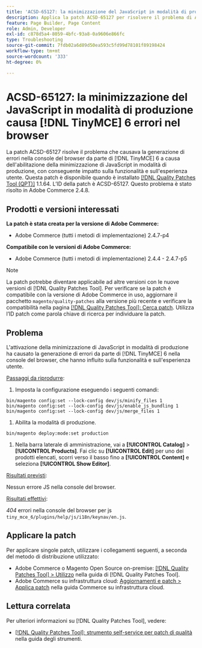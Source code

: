 ```yaml
---
title: 'ACSD-65127: la minimizzazione del JavaScript in modalità di produzione causa  [!DNL TinyMCE] 6 errori nel browser'
description: Applica la patch ACSD-65127 per risolvere il problema di Adobe Commerce, a causa del quale l'attivazione della minimizzazione di JavaScript in modalità di produzione  [!DNL TinyMCE] 6 ha generato errori nella console del browser, influendo sulla funzionalità e sull'esperienza utente.
feature: Page Builder, Page Content
role: Admin, Developer
exl-id: c878d5a4-8059-4bfc-93a8-0a9606e866fc
type: Troubleshooting
source-git-commit: 7fdb02a6d89d50ea593c5fd99d78101f89198424
workflow-type: tm+mt
source-wordcount: '333'
ht-degree: 0%

---
```


# ACSD-65127: la minimizzazione del JavaScript in modalità di produzione causa [!DNL TinyMCE] 6 errori nel browser

La patch ACSD-65127 risolve il problema che causava la generazione di errori nella console del browser da parte di [!DNL TinyMCE] 6 a causa dell&#39;abilitazione della minimizzazione di JavaScript in modalità di produzione, con conseguente impatto sulla funzionalità e sull&#39;esperienza utente. Questa patch è disponibile quando è installato [[!DNL Quality Patches Tool (QPT)]](/help/tools/quality-patches-tool/quality-patches-tool-to-self-serve-quality-patches.md) 1.1.64. L’ID della patch è ACSD-65127. Questo problema è stato risolto in Adobe Commerce 2.4.8.

## Prodotti e versioni interessati

**La patch è stata creata per la versione di Adobe Commerce:**

* Adobe Commerce (tutti i metodi di implementazione) 2.4.7-p4

**Compatibile con le versioni di Adobe Commerce:**

* Adobe Commerce (tutti i metodi di implementazione) 2.4.4 - 2.4.7-p5

>[!NOTE]
>
>La patch potrebbe diventare applicabile ad altre versioni con le nuove versioni di [!DNL Quality Patches Tool]. Per verificare se la patch è compatibile con la versione di Adobe Commerce in uso, aggiornare il pacchetto `magento/quality-patches` alla versione più recente e verificare la compatibilità nella pagina [[!DNL Quality Patches Tool]: Cerca patch](https://experienceleague.adobe.com/tools/commerce-quality-patches/index.html?lang=it). Utilizza l’ID patch come parola chiave di ricerca per individuare la patch.

## Problema

L&#39;attivazione della minimizzazione di JavaScript in modalità di produzione ha causato la generazione di errori da parte di [!DNL TinyMCE] 6 nella console del browser, che hanno influito sulla funzionalità e sull&#39;esperienza utente.

<u>Passaggi da riprodurre</u>:

1. Imposta la configurazione eseguendo i seguenti comandi:

```
bin/magento config:set --lock-config dev/js/minify_files 1
bin/magento config:set --lock-config dev/js/enable_js_bundling 1
bin/magento config:set --lock-config dev/js/merge_files 1
```

1. Abilita la modalità di produzione.

```
bin/magento deploy:mode:set production
```

1. Nella barra laterale di amministrazione, vai a **[!UICONTROL Catalog]** > **[!UICONTROL Products]**. Fai clic su **[!UICONTROL Edit]** per uno dei prodotti elencati, scorri verso il basso fino a **[!UICONTROL Content]** e seleziona **[!UICONTROL Show Editor]**.

<u>Risultati previsti</u>:

Nessun errore JS nella console del browser.

<u>Risultati effettivi</u>:

*404* errori nella console del browser per js `tiny_mce_6/plugins/help/js/i18n/keynav/en.js`.

## Applicare la patch

Per applicare singole patch, utilizzare i collegamenti seguenti, a seconda del metodo di distribuzione utilizzato:

* Adobe Commerce o Magento Open Source on-premise: [[!DNL Quality Patches Tool] > Utilizzo](/help/tools/quality-patches-tool/usage.md) nella guida di [!DNL Quality Patches Tool].
* Adobe Commerce su infrastruttura cloud: [Aggiornamenti e patch > Applica patch](https://experienceleague.adobe.com/it/docs/commerce-on-cloud/user-guide/develop/upgrade/apply-patches) nella guida Commerce su infrastruttura cloud.

## Lettura correlata

Per ulteriori informazioni su [!DNL Quality Patches Tool], vedere:

* [[!DNL Quality Patches Tool]: strumento self-service per patch di qualità](/help/tools/quality-patches-tool/quality-patches-tool-to-self-serve-quality-patches.md) nella guida degli strumenti.
